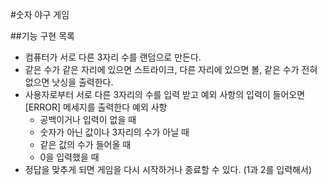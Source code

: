 #숫자 야구 게임

##기능 구현 목록
- 컴퓨터가 서로 다른 3자리 수를 랜덤으로 만든다.
- 같은 수가 같은 자리에 있으면 스트라이크, 다른 자리에 있으면 볼, 같은 수가 전혀 없으면 낫싱을 출력한다.
- 사용자로부터 서로 다른 3자리의 수를 입력 받고 예외 사항의 입력이 들어오면 [ERROR] 메세지를 출력한다
  예외 사항
  - 공백이거나 입력이 없을 때
  - 숫자가 아닌 값이나 3자리의 수가 아닐 때
  - 같은 값의 수가 들어올 때
  - 0을 입력했을 때
- 정답을 맞추게 되면 게임을 다시 시작하거나 종료할 수 있다. (1과 2를 입력해서)
